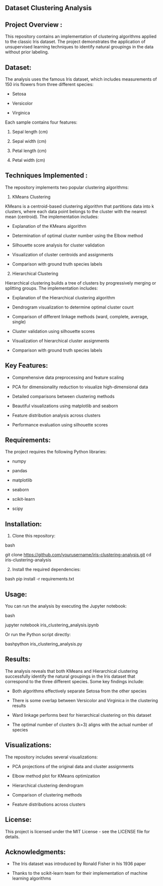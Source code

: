 Dataset Clustering Analysis
--------------------------------

Project Overview :
------------------
This repository contains an implementation of clustering algorithms applied to the classic Iris dataset. The project demonstrates the application of unsupervised learning techniques to identify natural groupings in the data without prior labeling.

Dataset:
--------
The analysis uses the famous Iris dataset, which includes measurements of 150 iris flowers from three different species:

* Setosa
 
* Versicolor

* Virginica

Each sample contains four features:

1. Sepal length (cm)

2. Sepal width (cm)
 
3. Petal length (cm)
 
4. Petal width (cm)
   
Techniques Implemented :
-----------------------
The repository implements two popular clustering algorithms:   

1. KMeans Clustering
   
KMeans is a centroid-based clustering algorithm that partitions data into k clusters, where each data point belongs to the cluster with the nearest mean (centroid). The implementation includes:

* Explanation of the KMeans algorithm
  
* Determination of optimal cluster number using the Elbow method
  
* Silhouette score analysis for cluster validation
  
* Visualization of cluster centroids and assignments
  
* Comparison with ground truth species labels

2.  Hierarchical Clustering
   
Hierarchical clustering builds a tree of clusters by progressively merging or splitting groups. The implementation includes:

* Explanation of the Hierarchical clustering algorithm

* Dendrogram visualization to determine optimal cluster count

* Comparison of different linkage methods (ward, complete, average, single)

* Cluster validation using silhouette scores

* Visualization of hierarchical cluster assignments

* Comparison with ground truth species labels

Key Features:
-------------
* Comprehensive data preprocessing and feature scaling

* PCA for dimensionality reduction to visualize high-dimensional data

* Detailed comparisons between clustering methods

* Beautiful visualizations using matplotlib and seaborn

* Feature distribution analysis across clusters

* Performance evaluation using silhouette scores


Requirements:
--------------
The project requires the following Python libraries:

* numpy

* pandas

* matplotlib

* seaborn

* scikit-learn
 
* scipy


Installation:
-------------

1. Clone this repository:

bash

git clone https://github.com/yourusername/iris-clustering-analysis.git
cd iris-clustering-analysis

2. Install the required dependencies:

bash
pip install -r requirements.txt

Usage:
------
You can run the analysis by executing the Jupyter notebook:

bash

jupyter notebook iris_clustering_analysis.ipynb

Or run the Python script directly:

bashpython iris_clustering_analysis.py

Results:
--------
The analysis reveals that both KMeans and Hierarchical clustering successfully identify the natural groupings in the Iris dataset that correspond to the three different species. Some key findings include:

* Both algorithms effectively separate Setosa from the other species

* There is some overlap between Versicolor and Virginica in the clustering results

* Ward linkage performs best for hierarchical clustering on this dataset

* The optimal number of clusters (k=3) aligns with the actual number of species

Visualizations:
---------------
The repository includes several visualizations:

* PCA projections of the original data and cluster assignments

* Elbow method plot for KMeans optimization

* Hierarchical clustering dendrogram

* Comparison of clustering methods

* Feature distributions across clusters


License:
---------
This project is licensed under the MIT License - see the LICENSE file for details.

Acknowledgments:
---------------
* The Iris dataset was introduced by Ronald Fisher in his 1936 paper

* Thanks to the scikit-learn team for their implementation of machine learning algorithms
